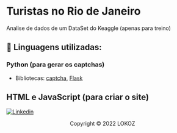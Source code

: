 # Turistas no Rio de Janeiro

Analise de dados de um DataSet do Keaggle (apenas para treino)

## 🔧 Linguagens utilizadas:

### Python (para gerar os captchas)
- Bibliotecas: [captcha](https://pypi.org/project/captcha/), [Flask](https://flask.palletsprojects.com/en/2.1.x/)

## HTML e JavaScript (para criar o site)


[![Linkedin](https://img.shields.io/badge/LinkedIn-0077B5?style=for-the-badge&logo=linkedin&logoColor=white)](https://www.linkedin.com/in/raulsbardela/)

<p align="center">Copyright © 2022 LOKOZ</p>
